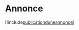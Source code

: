 # Annonce

[!include[publicationduneannonce](annonce.publicationduneannonce.autogen.md)]










































































